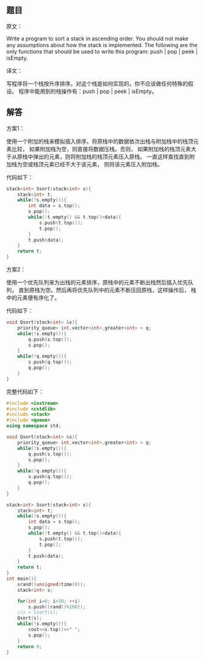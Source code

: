 ## 题目

原文：

Write a program to sort a stack in ascending order. You should not make any assumptions about how the stack is implemented. The following are the only functions that should be used to write this program: push | pop | peek | isEmpty.

译文：

写程序将一个栈按升序排序。对这个栈是如何实现的，你不应该做任何特殊的假设。 程序中能用到的栈操作有：push | pop | peek | isEmpty。

## 解答

方案1：

使用一个附加的栈来模拟插入排序。将原栈中的数据依次出栈与附加栈中的栈顶元素比较， 如果附加栈为空，则直接将数据压栈。否则， 如果附加栈的栈顶元素大于从原栈中弹出的元素，则将附加栈的栈顶元素压入原栈。 一直这样查找直到附加栈为空或栈顶元素已经不大于该元素， 则将该元素压入附加栈。

代码如下：

```cpp
stack<int> Ssort(stack<int> s){
	stack<int> t;
	while(!s.empty()){
		int data = s.top();
		s.pop();
		while(!t.empty() && t.top()>data){
			s.push(t.top());
			t.pop();
		}
		t.push(data);
	}
	return t;
}

```

方案2：

使用一个优先队列来为出栈的元素排序，原栈中的元素不断出栈然后插入优先队列， 直到原栈为空。然后再将优先队列中的元素不断压回原栈，这样操作后， 栈中的元素便有序化了。

代码如下：

```cpp
void Qsort(stack<int> &s){
	priority_queue< int,vector<int>,greater<int> > q;
	while(!s.empty()){
		q.push(s.top());
		s.pop();
	}
	while(!q.empty()){
		s.push(q.top());
		q.pop();
	}
}

```

完整代码如下：

```cpp
#include <iostream>
#include <cstdlib>
#include <stack>
#include <queue>
using namespace std;

void Qsort(stack<int> &s){
	priority_queue< int,vector<int>,greater<int> > q;
	while(!s.empty()){
		q.push(s.top());
		s.pop();
	}
	while(!q.empty()){
		s.push(q.top());
		q.pop();
	}
}

stack<int> Ssort(stack<int> s){
	stack<int> t;
	while(!s.empty()){
		int data = s.top();
		s.pop();
		while(!t.empty() && t.top()>data){
			s.push(t.top());
			t.pop();
		}
		t.push(data);
	}
	return t;
}
int main(){
	srand((unsigned)time(0));
	stack<int> s;

	for(int i=0; i<10; ++i)
		s.push((rand()%100));
	//s = Ssort(s);
	Qsort(s);
	while(!s.empty()){
		cout<<s.top()<<" ";
		s.pop();
	}
	return 0;
}

```

